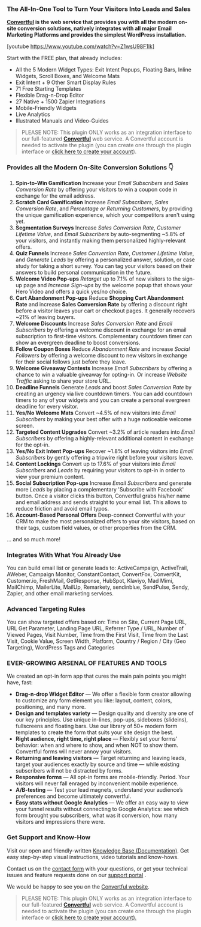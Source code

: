 ### The All-In-One Tool to Turn Your Visitors Into Leads and Sales

**[Convertful](https://convertful.com/?utm_medium=plugins&utm_source=wordpress-plugin) is the web service that provides you with all the modern on-site conversion solutions, natively integrates with all major Email Marketing Platforms and provides the simplest WordPress installation.** 

[youtube https://www.youtube.com/watch?v=Z1wsU98F1lk]

Start with the FREE plan, that already includes:

* All the 5 Modern Widget Types: Exit Intent Popups, Floating Bars, Inline Widgets, Scroll Boxes, and Welcome Mats
* Exit Intent + 9 Other Smart Display Rules
* 71 Free Starting Templates
* Flexible Drag-n-Drop Editor
* 27 Native + 1500 Zapier Integrations
* Mobile-Friendly Widgets
* Live Analytics
* Illustrated Manuals and Video-Guides

> PLEASE NOTE:
> This plugin ONLY works as an integration interface to our full-featured [**Convertful**](https://convertful.com/?utm_medium=plugins&utm_source=wordpress-plugin) web service. A Convertful account is needed to activate the plugin (you can create one through the plugin interface or [click here to create your account](https://app.convertful.com/sign_up/?utm_medium=plugins&utm_source=wordpress-plugin)).

### Provides all the Modern On-Site Conversion Solutions 👇

 1. **Spin-to-Win Gamification**
Increase your *Email Subscribers* and *Sales Conversion Rate* by offering your visitors to win a coupon code in exchange for the email address.
2. **Scratch Card Gamification**
Increase *Email Subscribers*, *Sales Conversion Rate*, and *Percentage or Returning Customers*, by providing the unique gamification experience, which your competitors aren't using yet.
3. **Segmentation Surveys**
Increase *Sales Conversion Rate*, *Customer Lifetime Value*, and *Email Subscribers* by auto-segmenting ~5.8% of your visitors, and instantly making them personalized highly-relevant offers.
4. **Quiz Funnels**
Increase *Sales Conversion Rate*, *Customer Lifetime Value*, and *Generate Leads* by offering a personalized answer, solution, or case study for taking a short survey. You can tag your visitors based on their answers to build personal communication in the future.
5. **Welcome Video Pop-ups**
*Retarget* up to 7.1% of new visitors to the sign-up page and *Increase Sign-ups* by the welcome popup that shows your Hero Video and offers a quick yes/no choice.
6. **Cart Abandonment Pop-ups**
Reduce <strong>Shopping Cart Abandonment Rate</strong> and increase <strong>Sales Conversion Rate</strong> by offering a discount right before a visitor leaves your cart or checkout pages. It generally recovers ~21% of leaving buyers.
7. **Welcome Discounts**
Increase *Sales Conversion Rate* and *Email Subscribers* by offering a welcome discount in exchange for an email subscription to first-time visitors. Complementary countdown timer can show an evergreen deadline to boost conversions.
8. **Follow Coupon Boxes**
Reduce *Abandonment Rate* and increase *Social Followers* by offering a welcome discount to new visitors in exchange for their social follows just before they leave.
9. **Welcome Giveaway Contests**
Increase *Email Subscribers* by offering a chance to win a valuable giveaway for opting-in. Or increase *Website Traffic* asking to share your store URL.
10. **Deadline Funnels**
Generate *Leads* and boost *Sales Conversion Rate* by creating an urgency via live countdown timers. You can add countdown timers to any of your widgets and you can create a personal evergreen deadline for every visitor.
11.  **Yes/No Welcome Mats**
Convert ~4.5% of new visitors into *Email Subscribers* by making your best offer with a huge noticeable welcome screen.
12. **Targeted Content Upgrades**
Convert ~3.2% of article readers into *Email Subscribers* by offering a highly-relevant additional content in exchange for the opt-in.
13. **Yes/No Exit Intent Pop-ups**
Recover ~1.8% of leaving visitors into *Email Subscribers* by gently offering a tripwire right before your visitors leave.
14. **Content Lockings**
Convert up to 17.6% of your visitors into *Email Subscribers* and *Leads* by requiring your visitors to opt-in in order to view your premium content.
15. **Social Subscription Pop-ups**
Increase *Email Subscribers* and generate more *Leads* by placing a complementary 'Subscribe with Facebook' button. Once a visitor clicks this button, Convertful grabs his/her name and email address and sends straight to your email list. This allows to reduce friction and avoid email typos.
16. **Account-Based Personal Offers**
Deep-connect Convertful with your CRM to make the most personalized offers to your site visitors, based on their tags, custom field values, or other properties from the CRM.

... and so much more!

### Integrates With What You Already Use

You can build email list or generate leads to: ActiveCampaign, ActiveTrail, AWeber, Campaign Monitor, ConstantContact, ConvertFox, ConvertKit, Customer.io, FreshMail, GetResponse, HubSpot, Klaviyo, Mad Mimi, MailChimp, MailerLite, MailUp, Remarkety, sendinblue, SendPulse, Sendy, Zapier, and other email marketing services.

### Advanced Targeting Rules

You can show targeted offers based on: Time on Site, Current Page URL, URL Get Parameter, Landing Page URL, Referrer Type / URL, Number of Viewed Pages, Visit Number, Time from the First Visit, Time from the Last Visit, Cookie Value, Screen Width, Platform, Country / Region / City (Geo Targeting), WordPress Tags and Categories

### EVER-GROWING ARSENAL OF FEATURES AND TOOLS

We created an opt-in form app that cures the main pain points you might have, fast:

* **Drag-n-drop Widget Editor** — We offer a flexible form creator allowing to customize any form element you like: layout, content, colors, positioning, and many more.
* **Design and templates variety** — Design quality and diversity are one of our key principles. Use unique in-lines, pop-ups, sideboxes (slideins), fullscreens and floating bars. Use our library of 50+ modern form templates to create the form that suits your site design the best.
* **Right audience, right time, right place** — Flexibly set your forms’ behavior: when and where to show, and when NOT to show them. Convertful forms will never annoy your visitors.
* **Returning and leaving visitors** — Target returning and leaving leads, target your audiences exactly by source and time — while existing subscribers will not be distracted by forms.
* **Responsive forms** — All opt-in forms are mobile-friendly. Period. Your visitors will never fall enraged by inconvenient mobile experience.
* **A/B-testing** — Test your lead magnets, understand your audience’s preferences and become ultimately convertful.
* **Easy stats without Google Analytics** — We offer an easy way to view your funnel results without connecting to Google Analytics: see which form brought you subscribers, what was it conversion, how many visitors and impressions there were.

### Get Support and Know-How

Visit our open and friendly-written [Knowledge Base (Documentation)](https://app.convertful.com/docs/?utm_medium=plugins&utm_source=wordpress-plugin). Get easy step-by-step visual instructions, video tutorials and know-hows.

Contact us on the [contact form](https://convertful.com/contact-form/?utm_medium=plugins&utm_source=wordpress-plugin) with your questions, or get your technical issues and feature requests done on our [support portal](https://app.convertful.com/tickets/?utm_source=integration&utm_medium=wordpress&utm_campaign=wordpress-plugin) .

We would be happy to see you on the [Convertful website](https://convertful.com/?utm_medium=plugins&utm_source=wordpress-plugin).

> PLEASE NOTE:
> This plugin ONLY works as an integration interface to our full-featured [**Convertful**](https://convertful.com/?utm_medium=plugins&utm_source=wordpress-plugin) web service. A Convertful account is needed to activate the plugin (you can create one through the plugin interface or [click here to create your account).](https://app.convertful.com/sign_up/?utm_medium=plugins&utm_source=wordpress-plugin)
